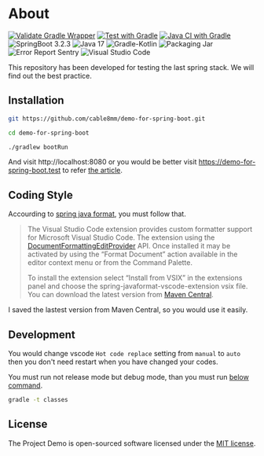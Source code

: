 # About

[![Validate Gradle Wrapper](https://github.com/cable8mm/demo-for-spring-boot/actions/workflows/gradle-wrapper-validation.yml/badge.svg)](https://github.com/cable8mm/demo-for-spring-boot/actions/workflows/gradle-wrapper-validation.yml)
[![Test with Gradle](https://github.com/cable8mm/demo-for-spring-boot/actions/workflows/gradle-test.yml/badge.svg)](https://github.com/cable8mm/demo-for-spring-boot/actions/workflows/gradle-test.yml)
[![Java CI with Gradle](https://github.com/cable8mm/demo-for-spring-boot/actions/workflows/gradle.yml/badge.svg)](https://github.com/cable8mm/demo-for-spring-boot/actions/workflows/gradle.yml)
![SpringBoot 3.2.3](https://img.shields.io/badge/SpringBoot-3.2.3-6DB33F?logo=SpringBoot)
![Java 17](https://img.shields.io/badge/Java-17-ED8B00?logo=openjdk&logoColor=white)
![Gradle-Kotlin](https://img.shields.io/badge/Gradle-Kotlin-8151FF?logo=Gradle&labelColor=012F38)
![Packaging Jar](https://img.shields.io/badge/packaging-Jar-brown?logo=Spring)
![Error Report Sentry](https://img.shields.io/badge/error_report-Sentry-79628C?logo=Sentry)
![Visual Studio Code](https://img.shields.io/badge/Visual_Studio_Code-0078D4?logo=visual%20studio%20code&logoColor=white)

This repository has been developed for testing the last spring stack. We will find out the best practice.

## Installation

```sh
git https://github.com/cable8mm/demo-for-spring-boot.git

cd demo-for-spring-boot

./gradlew bootRun
```

And visit http://localhost:8080 or you would be better visit https://demo-for-spring-boot.test to refer [the article](https://www.palgle.com/2024/02/23/spring-boot-with-custom-domain/).

## Coding Style

Accourding to [spring java format](https://github.com/spring-io/spring-javaformat?tab=readme-ov-file#visual-studio-code), you must follow that.

> The Visual Studio Code extension provides custom formatter support for Microsoft Visual Studio Code. The extension using the [DocumentFormattingEditProvider](https://code.visualstudio.com/api/references/vscode-api#DocumentFormattingEditProvider) API. Once installed it may be activated by using the “Format Document” action available in the editor context menu or from the Command Palette.
>
> To install the extension select “Install from VSIX” in the extensions panel and choose the spring-javaformat-vscode-extension vsix file. You can download the latest version from [Maven Central](https://repo1.maven.org/maven2/io/spring/javaformat/spring-javaformat-vscode-extension/0.0.41/).

I saved the lastest version from Maven Central, so you would use it easily.

## Development

You would change vscode `Hot code replace` setting from `manual` to `auto` then you don't need restart when you have changed your codes.

You must run not release mode but debug mode, than you must run [below command](https://www.digitalsanctuary.com/java/springboot-devtools-auto-restart-and-live-reload.html).

```sh
gradle -t classes
```

## License

The Project Demo is open-sourced software licensed under the [MIT license](https://opensource.org/licenses/MIT).

